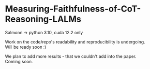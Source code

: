 # Measuring-Faithfulness-of-CoT-Reasoning-LALMs

Salmonn -> python 3.10, cuda 12.2 only

Work on the code/repo's readability and reproducibility is undergoing.  
Will be ready soon :)

We plan to add more results - that we couldn't add into the paper.  
Coming soon.
